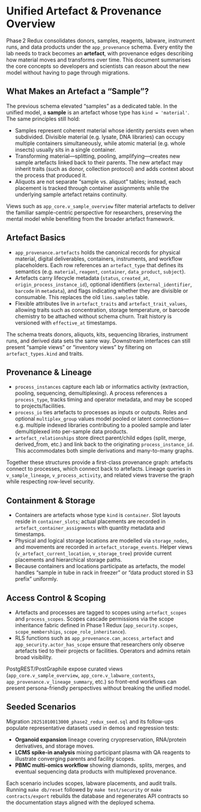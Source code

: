 # Unified Artefact & Provenance Overview

Phase 2 Redux consolidates donors, samples, reagents, labware, instrument runs, and data products under the `app_provenance` schema. Every entity the lab needs to track becomes an **artefact**, with provenance edges describing how material moves and transforms over time. This document summarises the core concepts so developers and scientists can reason about the new model without having to page through migrations.

## What Makes an Artefact a “Sample”?

The previous schema elevated “samples” as a dedicated table. In the unified model, a **sample** is an artefact whose type has `kind = 'material'`. The same principles still hold:

- Samples represent coherent material whose identity persists even when subdivided. Divisible material (e.g. lysate, DNA libraries) can occupy multiple containers simultaneously, while atomic material (e.g. whole insects) usually sits in a single container.
- Transforming material—splitting, pooling, amplifying—creates new sample artefacts linked back to their parents. The new artefact may inherit traits (such as donor, collection protocol) and adds context about the process that produced it.
- Aliquots are not separate “sample vs. aliquot” tables; instead, each placement is tracked through container assignments while the underlying sample artefact retains continuity.

Views such as `app_core.v_sample_overview` filter material artefacts to deliver the familiar sample-centric perspective for researchers, preserving the mental model while benefiting from the broader artefact framework.

## Artefact Basics

- `app_provenance.artefacts` holds the canonical records for physical material, digital deliverables, containers, instruments, and workflow placeholders. Each row references an `artefact_type` that defines its semantics (e.g. `material`, `reagent`, `container`, `data_product`, `subject`).
- Artefacts carry lifecycle metadata (`status`, `created_at`, `origin_process_instance_id`), optional identifiers (`external_identifier`, `barcode` in `metadata`), and flags indicating whether they are divisible or consumable. This replaces the old `lims.samples` table.
- Flexible attributes live in `artefact_traits` and `artefact_trait_values`, allowing traits such as concentration, storage temperature, or barcode chemistry to be attached without schema churn. Trait history is versioned with `effective_at` timestamps.

The schema treats donors, aliquots, kits, sequencing libraries, instrument runs, and derived data sets the same way. Downstream interfaces can still present “sample views” or “inventory views” by filtering on `artefact_types.kind` and traits.

## Provenance & Lineage

- `process_instances` capture each lab or informatics activity (extraction, pooling, sequencing, demultiplexing). A process references a `process_type`, tracks timing and operator metadata, and may be scoped to projects/facilities.
- `process_io` ties artefacts to processes as inputs or outputs. Roles and optional `multiplex_group` values model pooled or latent connections—e.g. multiple indexed libraries contributing to a pooled sample and later demultiplexed into per-sample data products.
- `artefact_relationships` store direct parent/child edges (split, merge, derived_from, etc.) and link back to the originating `process_instance_id`. This accommodates both simple derivations and many-to-many graphs.

Together these structures provide a first-class provenance graph: artefacts connect to processes, which connect back to artefacts. Lineage queries in `v_sample_lineage`, `v_process_activity`, and related views traverse the graph while respecting row-level security.

## Containment & Storage

- Containers are artefacts whose type `kind` is `container`. Slot layouts reside in `container_slots`; actual placements are recorded in `artefact_container_assignments` with quantity metadata and timestamps.
- Physical and logical storage locations are modelled via `storage_nodes`, and movements are recorded in `artefact_storage_events`. Helper views (`v_artefact_current_location`, `v_storage_tree`) provide current placements and hierarchical storage paths.
- Because containers and locations participate as artefacts, the model handles “sample in tube in rack in freezer” or “data product stored in S3 prefix” uniformly.

## Access Control & Scoping

- Artefacts and processes are tagged to scopes using `artefact_scopes` and `process_scopes`. Scopes cascade permissions via the scope inheritance fabric defined in Phase 1 Redux (`app_security.scopes`, `scope_memberships`, `scope_role_inheritance`).
- RLS functions such as `app_provenance.can_access_artefact` and `app_security.actor_has_scope` ensure that researchers only observe artefacts tied to their projects or facilities. Operators and admins retain broad visibility.

PostgREST/PostGraphile expose curated views (`app_core.v_sample_overview`, `app_core.v_labware_contents`, `app_provenance.v_lineage_summary`, etc.) so front-end workflows can present persona-friendly perspectives without breaking the unified model.

## Seeded Scenarios

Migration `20251010013000_phase2_redux_seed.sql` and its follow-ups populate representative datasets used in demos and regression tests:

- **Organoid expansion** lineage covering cryopreservation, RNA/protein derivatives, and storage moves.
- **LCMS spike-in analysis** mixing participant plasma with QA reagents to illustrate converging parents and facility scopes.
- **PBMC multi-omics workflow** showing diamonds, splits, merges, and eventual sequencing data products with multiplexed provenance.

Each scenario includes scopes, labware placements, and audit trails. Running `make db/reset` followed by `make test/security` or `make contracts/export` rebuilds the database and regenerates API contracts so the documentation stays aligned with the deployed schema.
